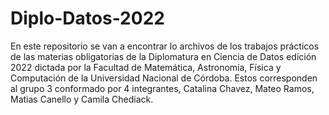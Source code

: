 # Diplo-Datos-2022
En este repositorio se van a encontrar lo archivos de los trabajos prácticos de las materias obligatorias de la Diplomatura en Ciencia de Datos edición 2022 dictada por la Facultad de Matemática, Astronomía, Física y Computación de la Universidad Nacional de Córdoba. Estos corresponden al grupo 3 conformado por 4 integrantes, Catalina Chavez, Mateo Ramos, Matias Canello y Camila Chediack.
